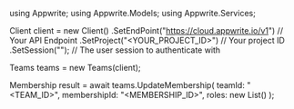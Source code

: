 using Appwrite;
using Appwrite.Models;
using Appwrite.Services;

Client client = new Client()
    .SetEndPoint("https://cloud.appwrite.io/v1") // Your API Endpoint
    .SetProject("<YOUR_PROJECT_ID>") // Your project ID
    .SetSession(""); // The user session to authenticate with

Teams teams = new Teams(client);

Membership result = await teams.UpdateMembership(
    teamId: "<TEAM_ID>",
    membershipId: "<MEMBERSHIP_ID>",
    roles: new List<string>()
);